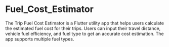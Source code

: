 # Fuel_Cost_Estimator
The Trip Fuel Cost Estimator is a Flutter utility app that helps users calculate the estimated fuel cost for their trips. Users can input their travel distance, vehicle fuel efficiency, and fuel type to get an accurate cost estimation. The app supports multiple fuel types.
